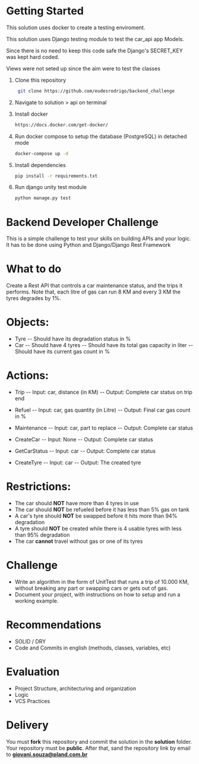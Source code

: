 # Getting Started
This solution uses docker to create a testing enviroment.

This solution uses Django testing module to test the car_api app Models.

Since there is no need to keep this code safe the Django's SECRET_KEY was kept hard coded.

Views were not seted up since the aim were to test the classes

1. Clone this repository
   ```sh
    git clone https://github.com/eudesrodrigo/backend_challenge
   ```

2. Navigate to solution > api on terminal

3. Install docker
   ```sh
   https://docs.docker.com/get-docker/
   ```
   
4. Run docker compose to setup the database (PostgreSQL) in detached mode
   ```sh
   docker-compose up -d
   ```

5. Install dependencies
   ```sh
   pip install -r requirements.txt
   ```

4. Run django unity test module
   ```sh
   python manage.py test
   ```


# Backend Developer Challenge
This is a simple challenge to test your skills on building APIs and your logic.
It has to be done using Python and Django/Django Rest Framework

# What to do
Create a Rest API that controls a car maintenance status, and the trips it performs. Note that, each litre of gas can run 8 KM and every 3 KM the tyres degrades by 1%.


# Objects:
- Tyre
-- Should have its degradation status in %
- Car
-- Should have 4 tyres
-- Should have its total gas capacity in liter
-- Should have its current gas count in %

# Actions:
- Trip
-- Input: car, distance (in KM)
-- Output: Complete car status on trip end

- Refuel
-- Input: car, gas quantity (in Litre)
-- Output: Final car gas count in %

- Maintenance
-- Input: car, part to replace
-- Output: Complete car status

- CreateCar
-- Input: None
-- Output: Complete car status

- GetCarStatus
-- Input: car
-- Output: Complete car status

- CreateTyre
-- Input: car
-- Output: The created tyre

# Restrictions:
- The car should **NOT** have more than 4 tyres in use
- The car should **NOT** be refueled before it has less than 5% gas on tank
- A car's tyre should **NOT** be swapped before it hits more than 94% degradation
- A tyre should **NOT** be created while there is 4 usable tyres with less than 95% degradation
- The car **cannot** travel without gas or one of its tyres

# Challenge
- Write an algorithm in the form of UnitTest that runs a trip of 10.000 KM, without breaking any part or swapping cars or gets out of gas.
- Document your project, with instructions on how to setup and run a working example.

# Recommendations
- SOLID / DRY
- Code and Commits in english (methods, classes, variables, etc)

# Evaluation
- Project Structure, architecturing and organization
- Logic
- VCS Practices

# Delivery
You must **fork** this repository and commit the solution in the **solution** folder. Your repository must be **public**. After that, sand the repository link by email to **giovani.souza@pland.com.br**
